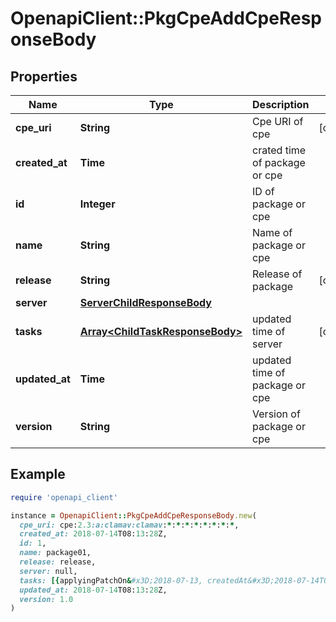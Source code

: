 # OpenapiClient::PkgCpeAddCpeResponseBody

## Properties

| Name | Type | Description | Notes |
| ---- | ---- | ----------- | ----- |
| **cpe_uri** | **String** | Cpe URI of cpe | [optional] |
| **created_at** | **Time** | crated time of package or cpe |  |
| **id** | **Integer** | ID of package or cpe |  |
| **name** | **String** | Name of package or cpe |  |
| **release** | **String** | Release of package | [optional] |
| **server** | [**ServerChildResponseBody**](ServerChildResponseBody.md) |  |  |
| **tasks** | [**Array&lt;ChildTaskResponseBody&gt;**](ChildTaskResponseBody.md) | updated time of server | [optional] |
| **updated_at** | **Time** | updated time of package or cpe |  |
| **version** | **String** | Version of package or cpe |  |

## Example

```ruby
require 'openapi_client'

instance = OpenapiClient::PkgCpeAddCpeResponseBody.new(
  cpe_uri: cpe:2.3:a:clamav:clamav:*:*:*:*:*:*:*:*,
  created_at: 2018-07-14T08:13:28Z,
  id: 1,
  name: package01,
  release: release,
  server: null,
  tasks: [{applyingPatchOn&#x3D;2018-07-13, createdAt&#x3D;2018-07-14T08:13:28Z, cveID&#x3D;CVE-2017-6799, id&#x3D;1, ignore&#x3D;true, ignoreUntil&#x3D;vector, mainUserID&#x3D;1, mainUserName&#x3D;main-user-name, priority&#x3D;high, serverID&#x3D;1, status&#x3D;new, subUserID&#x3D;1, subUserName&#x3D;sub-user-name, updatedAt&#x3D;2018-07-14T08:13:28Z}, {applyingPatchOn&#x3D;2018-07-13, createdAt&#x3D;2018-07-14T08:13:28Z, cveID&#x3D;CVE-2017-6799, id&#x3D;1, ignore&#x3D;true, ignoreUntil&#x3D;vector, mainUserID&#x3D;1, mainUserName&#x3D;main-user-name, priority&#x3D;high, serverID&#x3D;1, status&#x3D;new, subUserID&#x3D;1, subUserName&#x3D;sub-user-name, updatedAt&#x3D;2018-07-14T08:13:28Z}, {applyingPatchOn&#x3D;2018-07-13, createdAt&#x3D;2018-07-14T08:13:28Z, cveID&#x3D;CVE-2017-6799, id&#x3D;1, ignore&#x3D;true, ignoreUntil&#x3D;vector, mainUserID&#x3D;1, mainUserName&#x3D;main-user-name, priority&#x3D;high, serverID&#x3D;1, status&#x3D;new, subUserID&#x3D;1, subUserName&#x3D;sub-user-name, updatedAt&#x3D;2018-07-14T08:13:28Z}],
  updated_at: 2018-07-14T08:13:28Z,
  version: 1.0
)
```

